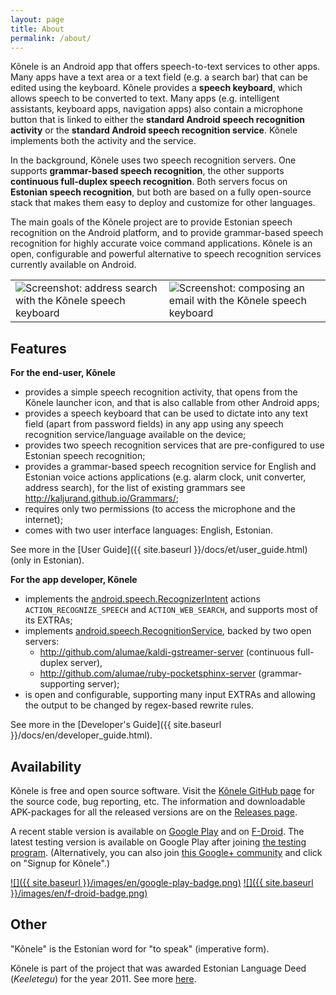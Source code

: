 ```yaml
---
layout: page
title: About
permalink: /about/
---
```


Kõnele is an Android app that offers speech-to-text services to other apps.
Many apps have a text area or a text field (e.g. a search bar) that can be edited using
the keyboard. Kõnele provides a __speech keyboard__, which allows speech to be converted to text.
Many apps (e.g. intelligent assistants, keyboard apps, navigation apps) also contain a microphone button that
is linked to either the __standard Android speech recognition activity__
or the __standard Android speech recognition service__.
Kõnele implements both the activity and the service.

In the background, Kõnele uses two speech recognition servers.
One supports __grammar-based speech recognition__,
the other supports __continuous full-duplex speech recognition__.
Both servers focus on __Estonian speech recognition__, but both
are based on a fully open-source stack that makes them easy to deploy and customize for other
languages.

The main goals of the Kõnele project are to provide Estonian speech recognition on the
Android platform, and to provide grammar-based speech recognition for highly accurate voice command applications.
Kõnele is an open, configurable and powerful alternative to speech recognition services
currently available on Android.

<table>
<tr>
<td class="logo">
<img class="logo" title="Screenshot: address search with the Kõnele speech keyboard" src="{{ site.baseurl }}/images/en/screenshot_portrait_framed_20150712_resize20.png">
</td>
<td class="logo">
<img class="logo" title="Screenshot: composing an email with the Kõnele speech keyboard" src="{{ site.baseurl }}/images/en/screenshot_landscape_framed_20150712_resize20.png">
</td>
</tr>
</table>

## Features

__For the end-user, Kõnele__

  - provides a simple speech recognition activity, that opens from the Kõnele launcher icon, and that is also callable from other Android apps;
  - provides a speech keyboard that can be used to dictate into any text field (apart from password fields) in any app using any speech recognition service/language available on the device;
  - provides two speech recognition services that are pre-configured to use Estonian speech recognition;
  - provides a grammar-based speech recognition service for English and Estonian voice actions applications (e.g. alarm clock, unit converter, address search), for the list of existing grammars see <http://kaljurand.github.io/Grammars/>;
  - requires only two permissions (to access the microphone and the internet);
  - comes with two user interface languages: English, Estonian.

See more in the [User Guide]({{ site.baseurl }}/docs/et/user_guide.html) (only in Estonian).

__For the app developer, Kõnele__

  - implements the [android.speech.RecognizerIntent](http://developer.android.com/reference/android/speech/RecognizerIntent.html) actions `ACTION_RECOGNIZE_SPEECH` and `ACTION_WEB_SEARCH`, and supports most of its EXTRAs;
  - implements [android.speech.RecognitionService](http://developer.android.com/reference/android/speech/RecognitionService.html), backed by two open servers:
    - <http://github.com/alumae/kaldi-gstreamer-server> (continuous full-duplex server),
    - <http://github.com/alumae/ruby-pocketsphinx-server> (grammar-supporting server);
  - is open and configurable, supporting many input EXTRAs and allowing the output to be changed by regex-based rewrite rules.

See more in the [Developer's Guide]({{ site.baseurl }}/docs/en/developer_guide.html).

## Availability

Kõnele is free and open source software.
Visit the [Kõnele GitHub page][k6nele-github] for the source code, bug reporting, etc.
The information and downloadable APK-packages for all the released versions are on the [Releases page][k6nele-releases].

A recent stable version is available on [Google Play][k6nele-play]
and on [F-Droid][k6nele-fdroid].
The latest testing version is available on Google Play after joining
[the testing program][k6nele-beta-link]. (Alternatively, you can also join
[this Google+ community][k6nele-beta] and click on "Signup for Kõnele".)

[![]({{ site.baseurl }}/images/en/google-play-badge.png)][k6nele-play]
[![]({{ site.baseurl }}/images/en/f-droid-badge.png)][k6nele-fdroid]

## Other

"Kõnele" is the Estonian word for "to speak" (imperative form).

Kõnele is part of the project that was awarded Estonian Language Deed (_Keeletegu_)
for the year 2011.
See more [here](http://plus.google.com/+KaarelKaljurand/posts/QMArF5Yvegs).


[k6nele-play]:          http://play.google.com/store/apps/details?id=ee.ioc.phon.android.speak
[k6nele-beta]:          http://plus.google.com/communities/116163027457318257829
[k6nele-beta-link]:     https://play.google.com/apps/testing/ee.ioc.phon.android.speak
[k6nele-github]:        http://github.com/Kaljurand/K6nele
[k6nele-releases]:      http://github.com/Kaljurand/K6nele/releases
[k6nele-releases-old]:  http://code.google.com/p/recognizer-intent/downloads/list
[k6nele-fdroid]:        https://f-droid.org/repository/browse/?fdid=ee.ioc.phon.android.speak
